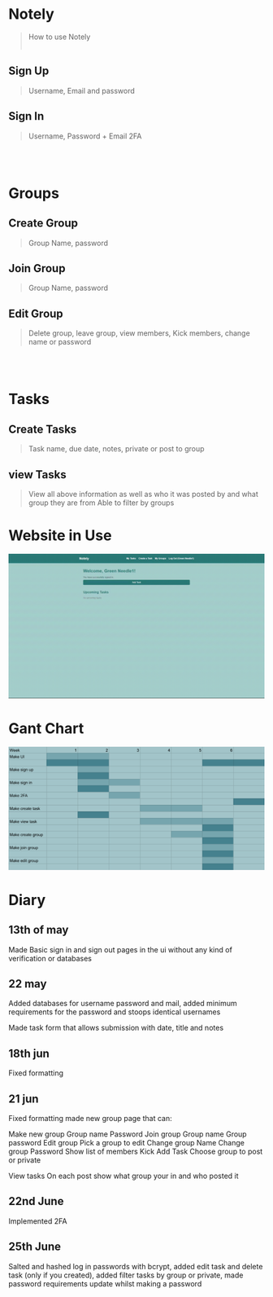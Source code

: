 # Notely
> How to use Notely
<br></br>

## Sign Up
> Username, Email and password

## Sign In
> Username, Password + Email 2FA

<br></br>

# Groups
## Create Group
> Group Name, password

## Join Group
> Group Name, password

## Edit Group
> Delete group, leave group, view members, Kick members, change name or password

<br></br>

# Tasks

## Create Tasks
> Task name, due date, notes, private or post to group

## view Tasks
> View all above information as well as who it was posted by and what group they are from
> Able to filter by groups


# Website in Use
![Alt Text](static/images/Gif1.gif)

# Gant Chart
![Alt Text](static/images/FinalGANTT.png)



# Diary
## 13th of may
Made Basic sign in and sign out pages in the ui without any kind of verification or databases

## 22 may
Added databases for username password and mail, added minimum requirements for the password and stoops identical usernames

Made task form that allows submission with date, title and notes

## 18th jun
Fixed formatting

## 21 jun
Fixed formatting
made new group page that can:

Make new group 
	Group name
	Password
Join group 
	Group name
	Group password
Edit group 
	Pick a group to edit
	Change group Name
	Change group Password
	Show list of members
		Kick
Add Task
	Choose group to post or private
	
View tasks
	On each post show what group your in and who posted it


## 22nd June
Implemented 2FA

## 25th June
Salted and hashed log in passwords with bcrypt, added edit task and delete task (only if you created), added filter tasks by group or private, made password requirements update whilst making a password



